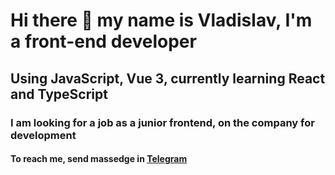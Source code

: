 <h1>Hi there 👋 my name is Vladislav, I'm a front-end developer</h1>
<h2>Using JavaScript, Vue 3, currently learning React and TypeScript</h2>
<h3>I am looking for a job as a junior frontend, on the company for development</h3>
<h4>To reach me, send massedge in <a href="https://t.me/vladislav_fatikhov">Telegram</a></h4>
